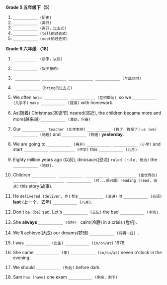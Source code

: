 **Grade 5 五年级下（5）**

1. `___________ (历史)`
2. `___________ (离开)`
3. `___________ (离开，过去式)`
4. `___________ (tell的过去式)`
5. `___________ (meet的过去式)`

**Grade 6 六年级 （18）**

1.  `___________ (后来，以后)`

2.  `___________ (极少量的)`

3.  ` ___________ ___________ ___________ ___________ (与此同时)`

4. ` ___________ (bring的过去式)`

5. We often `help ___________ ___________ (互相帮助)`, so we   `___________ (几乎不)` `make ___________ (错误)` with homework.

6. As(随着) Christmas(圣诞节) neared(邻近), the children became more and more(越来越) `___________ (激动，兴奋)`

7. Our  `___________ teacher (化学老师)`   `___________ (教了，教授了)`  `us (we) `  `___________ (地理)` and  `___________ (物理)` **yesterday**.

8. We are going to `___________ (离开)` `___________ ___________ (小学)` and start `___________ ___________ (中学)` this `___________ (九月)`

9. Eighty million years ago (以前), dinosaurs(恐龙) `ruled (rule, 统治)` the `___________ (地球)`.

10. Children `___________ ___________ ___________ ___________ (全世界的)` `___________ ___________ ___________ (对...感兴趣)` `reading (read, 阅读)` this story(故事).

11. He `delivered (deliver, 作)` his `___________ (演讲)` in `___________ (英语)` **last** (上一个，去年) `___________ (八月)`.

12.  Don't `be (be)` sad. Let's `___________ (忘记)` the bad `___________ (事情)`.

13.  She **always** `___________ (保持) `  calm(冷静)  in a crisis (危机).

14. We'll achieve(达成) our dreams(梦想) `___________ (有朝一日) `.

15. I was `___________ (出生)` `___________ (in/on/at)` 1976.

16. She came `___________ (家)` `___________ (in/on/at)` seven o'clock in the evening.

17. We should `___________ (到达)` before dark.

18. Sam `has (have)` one exam `___________ (剩余，剩下)`

    



